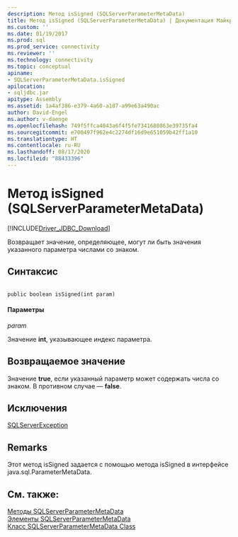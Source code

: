 ```yaml
---
description: Метод isSigned (SQLServerParameterMetaData)
title: Метод isSigned (SQLServerParameterMetaData) | Документация Майкрософт
ms.custom: ''
ms.date: 01/19/2017
ms.prod: sql
ms.prod_service: connectivity
ms.reviewer: ''
ms.technology: connectivity
ms.topic: conceptual
apiname:
- SQLServerParameterMetaData.isSigned
apilocation:
- sqljdbc.jar
apitype: Assembly
ms.assetid: 1a4af386-e379-4a60-a107-a99e63a490ac
author: David-Engel
ms.author: v-daenge
ms.openlocfilehash: 749f5ffca4043a6f4f5fe7341680863e39735fa4
ms.sourcegitcommit: e700497f962e4c2274df16d9e651059b42ff1a10
ms.translationtype: HT
ms.contentlocale: ru-RU
ms.lasthandoff: 08/17/2020
ms.locfileid: "88433396"
---
```

# <a name="issigned-method-sqlserverparametermetadata"></a>Метод isSigned (SQLServerParameterMetaData)
[!INCLUDE[Driver_JDBC_Download](../../../includes/driver_jdbc_download.md)]

  Возвращает значение, определяющее, могут ли быть значения указанного параметра числами со знаком.  
  
## <a name="syntax"></a>Синтаксис  
  
```  
  
public boolean isSigned(int param)  
```  
  
#### <a name="parameters"></a>Параметры  
 *param*  
  
 Значение **int**, указывающее индекс параметра.  
  
## <a name="return-value"></a>Возвращаемое значение  
 Значение **true**, если указанный параметр может содержать числа со знаком. В противном случае — **false**.  
  
## <a name="exceptions"></a>Исключения  
 [SQLServerException](../../../connect/jdbc/reference/sqlserverexception-class.md)  
  
## <a name="remarks"></a>Remarks  
 Этот метод isSigned задается с помощью метода isSigned в интерфейсе java.sql.ParameterMetaData.  
  
## <a name="see-also"></a>См. также:  
 [Методы SQLServerParameterMetaData](../../../connect/jdbc/reference/sqlserverparametermetadata-methods.md)   
 [Элементы SQLServerParameterMetaData](../../../connect/jdbc/reference/sqlserverparametermetadata-members.md)   
 [Класс SQLServerParameterMetaData Class](../../../connect/jdbc/reference/sqlserverparametermetadata-class.md)  
  
  
